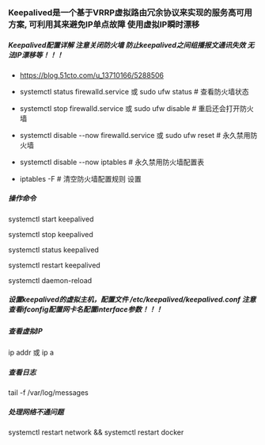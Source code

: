 ### Keepalived是一个基于VRRP虚拟路由冗余协议来实现的服务高可用方案, 可利用其来避免IP单点故障 使用虚拟IP瞬时漂移


#####  Keepalived配置详解  注意关闭防火墙 防止keepalived之间组播报文通讯失效 无法IP漂移等！！！

- https://blog.51cto.com/u_13710166/5288506

- systemctl status firewalld.service 或 sudo ufw status  # 查看防火墙状态
- systemctl stop firewalld.service 或 sudo ufw disable   # 重启还会打开防火墙
- systemctl disable --now firewalld.service 或 sudo ufw reset # 永久禁用防火墙
- systemctl disable --now iptables  # 永久禁用防火墙配置表
- iptables -F   # 清空防火墙配置规则 设置 
 
##### 操作命令

systemctl start keepalived

systemctl stop keepalived

systemctl status keepalived

systemctl restart keepalived

systemctl daemon-reload


##### 设置keepalived的虚拟主机，配置文件 /etc/keepalived/keepalived.conf  注意查看ifconfig配置网卡名配置interface参数！！！

##### 查看虚拟IP

ip addr 或 ip a

##### 查看日志

tail -f /var/log/messages

##### 处理网络不通问题

systemctl restart network  &&  systemctl restart docker